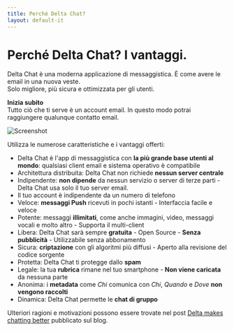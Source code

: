 ```yaml
---
title: Perché Delta Chat?
layout: default-it
---
```




<!-- GENERATED FILE -- DO NOT EDIT -->



# Perché Delta Chat? I vantaggi.

Delta Chat è una moderna applicazione di messaggistica. È come avere le email in una nuova veste. <br>Solo migliore, più sicura e ottimizzata per gli utenti.

**Inizia subito** <br> Tutto ciò che ti serve è un account email. In questo modo potrai raggiungere qualunque contatto email.

![Screenshot](../assets/features/start-img4.png)

Utilizza le numerose caratteristiche e i vantaggi offerti:

- Delta Chat è l'app di messaggistica con **la più grande base utenti al mondo**: qualsiasi client email e sistema operativo è compatibile 
- Architettura distribuita: Delta Chat non richiede **nessun server centrale**
- Indipendente: **non dipende** da nessun servizio o server di terze parti - Delta Chat usa solo il tuo server email.
- Il tuo account è indipendente da un numero di telefono
- Veloce: **messaggi Push** ricevuti in pochi istanti - Interfaccia facile e veloce
- Potente: messaggi **illimitati**, come anche immagini, video, messaggi vocali e molto altro - Supporta il multi-client
- Libera: Delta Chat sarà sempre **gratuita** - Open Source - **Senza pubblicità** - Utilizzabile senza abbonamento
- Sicura: **criptazione** con gli algoritmi più diffusi - Aperto alla revisione del codice sorgente
- Protetta: Delta Chat ti protegge dallo **spam**
- Legale: la tua **rubrica** rimane nel tuo smartphone - **Non viene caricata** da nessuna parte
- Anonima: i **metadata** come _Chi_ comunica con _Chi_, _Quando_ e _Dove_ **non vengono raccolti**
- Dinamica: Delta Chat permette le **chat di gruppo**


Ulteriori ragioni e motivazioni possono essere trovate nel post [Delta makes chatting better](https://delta.chat/en/2017-05-31-delta-makes-chatting-better) pubblicato sul blog.
